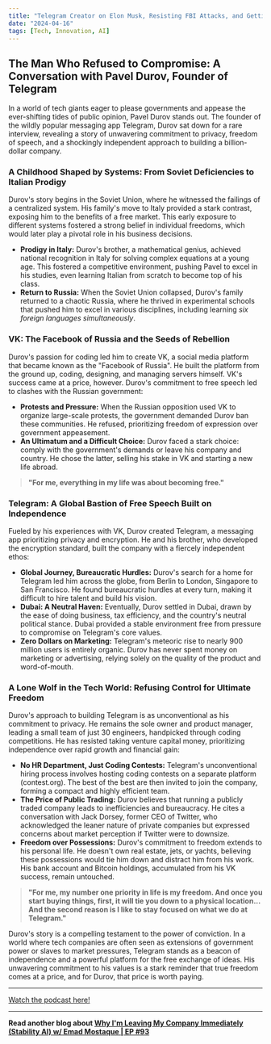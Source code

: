 ```yaml
---
title: "Telegram Creator on Elon Musk, Resisting FBI Attacks, and Getting Mugged in California"
date: "2024-04-16"
tags: [Tech, Innovation, AI]
---
```


## The Man Who Refused to Compromise: A Conversation with Pavel Durov, Founder of Telegram

In a world of tech giants eager to please governments and appease the ever-shifting tides of public opinion, Pavel Durov stands out. The founder of the wildly popular messaging app Telegram, Durov sat down for a rare interview, revealing a story of unwavering commitment to privacy, freedom of speech, and a shockingly independent approach to building a billion-dollar company.

### A Childhood Shaped by Systems: From Soviet Deficiencies to Italian Prodigy

Durov's story begins in the Soviet Union, where he witnessed the failings of a centralized system.  His family's move to Italy provided a stark contrast, exposing him to the benefits of a free market. This early exposure to different systems fostered a strong belief in individual freedoms, which would later play a pivotal role in his business decisions.

* **Prodigy in Italy:**  Durov's brother, a mathematical genius, achieved national recognition in Italy for solving complex equations at a young age.  This fostered a competitive environment, pushing Pavel to excel in his studies, even learning Italian from scratch to become top of his class.
* **Return to Russia:**  When the Soviet Union collapsed, Durov's family returned to a chaotic Russia, where he thrived in experimental schools that pushed him to excel in various disciplines, including learning *six foreign languages simultaneously*. 

### VK: The Facebook of Russia and the Seeds of Rebellion

Durov's passion for coding led him to create VK, a social media platform that became known as the "Facebook of Russia". He built the platform from the ground up, coding, designing, and managing servers himself. VK's success came at a price, however. Durov's commitment to free speech led to clashes with the Russian government:

* **Protests and Pressure:**  When the Russian opposition used VK to organize large-scale protests, the government demanded Durov ban these communities. He refused, prioritizing freedom of expression over government appeasement.
* **An Ultimatum and a Difficult Choice:** Durov faced a stark choice: comply with the government's demands or leave his company and country.  He chose the latter, selling his stake in VK and starting a new life abroad.

> **"For me, everything in my life was about becoming free."**

### Telegram: A Global Bastion of Free Speech Built on Independence

Fueled by his experiences with VK, Durov created Telegram, a messaging app prioritizing privacy and encryption.  He and his brother, who developed the encryption standard, built the company with a fiercely independent ethos:

* **Global Journey, Bureaucratic Hurdles:**  Durov's search for a home for Telegram led him across the globe, from Berlin to London, Singapore to San Francisco.  He found bureaucratic hurdles at every turn, making it difficult to hire talent and build his vision.
* **Dubai: A Neutral Haven:**  Eventually, Durov settled in Dubai, drawn by the ease of doing business, tax efficiency, and the country's neutral political stance. Dubai provided a stable environment free from pressure to compromise on Telegram's core values.
* **Zero Dollars on Marketing:** Telegram's meteoric rise to nearly 900 million users is entirely organic.  Durov has never spent money on marketing or advertising, relying solely on the quality of the product and word-of-mouth.

### A Lone Wolf in the Tech World: Refusing Control for Ultimate Freedom

Durov's approach to building Telegram is as unconventional as his commitment to privacy. He remains the sole owner and product manager, leading a small team of just 30 engineers, handpicked through coding competitions.  He has resisted taking venture capital money, prioritizing independence over rapid growth and financial gain:

* **No HR Department, Just Coding Contests:** Telegram's unconventional hiring process involves hosting coding contests on a separate platform (contest.org). The best of the best are then invited to join the company, forming a compact and highly efficient team.
* **The Price of Public Trading:**  Durov believes that running a publicly traded company leads to inefficiencies and bureaucracy.  He cites a conversation with Jack Dorsey, former CEO of Twitter, who acknowledged the leaner nature of private companies but expressed concerns about market perception if Twitter were to downsize.
* **Freedom over Possessions:** Durov's commitment to freedom extends to his personal life. He doesn't own real estate, jets, or yachts, believing these possessions would tie him down and distract him from his work.  His bank account and Bitcoin holdings, accumulated from his VK success, remain untouched. 

>  **"For me, my number one priority in life is my freedom. And once you start buying things, first, it will tie you down to a physical location... And the second reason is I like to stay focused on what we do at Telegram."**

Durov's story is a compelling testament to the power of conviction. In a world where tech companies are often seen as extensions of government power or slaves to market pressures, Telegram stands as a beacon of independence and a powerful platform for the free exchange of ideas. His unwavering commitment to his values is a stark reminder that true freedom comes at a price, and for Durov, that price is worth paying.

---

<a href="https://youtube.com/watch?v=1Ut6RouSs0w" target="_blank">Watch the podcast here!</a>


---

**Read another blog about [Why I'm Leaving My Company Immediately (Stability AI) w/ Emad Mostaque | EP #93](./20240329-emadmostaque-peterhdiamandis)**